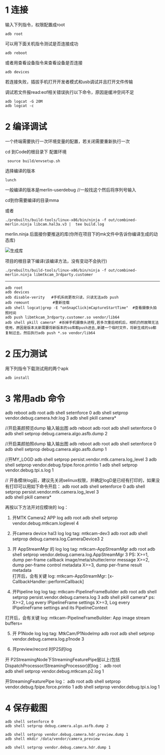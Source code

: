 # 1 连接

输入下列指令，权限配置成root

```shell
adb root
```

可以用下面关机指令测试是否连接成功

```shell
adb reboot
```
或者用查看设备指令来查看设备是否连接
```shell
adb devices
```
若连接失败，插拔手机打开开发者模式和usb调试并且打开文件传输

调试若文件报read:eof相关错误执行以下命令，原因是缓冲空间不足

```shell
adb logcat -G 20M
adb logcat -c
```

# 2 编译调试

一个终端需要执行一次环境变量的配置，若关闭需要重新执行一次

cd 到Code的根目录下
配置环境

```shell
 source build/envsetup.sh
```
选择编译的版本
```shell
lunch
```
一般编译的版本是merlin-userdebug  //一般找这个然后将序列号输入

cd到你需要编译的目录mma

或者
```shell
./prebuilts/build-tools/linux-x86/bin/ninja -f out/combined-merlin.ninja libcam.hal3a.v3 |  tee build.log 
```
merlin.ninja 后面接你要推送的库(你所在项目下的mk文件中告诉你编译生成的动态库)

![生成库](/home/xtt/README/pic/Debug/生成库.png)

项目的根目录下编译(该编译方法，没有变动不会执行)
```shell
./prebuilts/build-tools/linux-x86/bin/ninja -f out/combined-merlin.ninja libmtkcam_3rdparty.customer
```
---
```shell
adb root
adb devices
adb disable-verity   #手机系统更改只读，只读无法adb push
adb remount			　#重新挂载
adb shell logcat|grep -E "onSnapClick|mCaptureStartTime"  #查看摄像头拍照时间
adb push libmtkcam_3rdparty.customer.so vendor/lib64
adb shell pkill camera*　#杀掉手机摄像头进程,若多次重启相机后，相机仍然故障无法使用，原因是版本太新需要将新版本的so库都push进去,新建一个临时文件，将新生成的so都复制过去，然后执行adb push *.so vendor/lib64
```



# 2 压力测试

用下列指令下载测试用的两个apk
```
adb install 
```

# 3 常用adb 命令

adb  reboot
adb  root
adb shell setenforce 0
adb shell setprop vendor.debug.camera.hdr.log 3
adb shell pkill camera*

//开启美颜预览dump 输入输出图
adb  reboot
adb  root
adb shell setenforce 0
adb shell setprop debug.camera.algo.asfb.dump 2

//开启美颜拍照dump 输入输出图
adb  reboot
adb  root
adb shell setenforce 0
adb shell setprop debug.camera.algo.asfb.dump 1

//开MY_LOGD
adb shell setprop persist.vendor.mtk.camera.log_level 3
adb shell setprop vendor.debug.fpipe.force.printio 1
adb shell setprop vendor.debug.tpi.s.log 1

//
开各模块log前，建议先关闭selinux权限，并确定logD是已经有打印的，如果没有打印可以用如下命令开启：
adb root
adb shell setenforce 0
adb shell setprop persist.vendor.mtk.camera.log_level 3  
adb shell pkill camera*

再按以下方法开对应模块的 log：
1. 开MTK Camera2 APP log
adb root
adb shell setprop vendor.debug.mtkcam.loglevel 4  


2. 开camera device hal3 log
log tag: mtkcam-dev3
adb root
adb shell setprop debug.camera.log.CameraDevice3 2


3. 开 AppStreamMgr 的 log
log tag:  mtkcam-AppStreamMgr
adb root
adb shell setprop vendor.debug.camera.log.AppStreamMgr 3
PS:
X>=1, dump per-frame callback image/meta/shutter/error message
X>=2, dump per-frame control metadata
X>=3, dump per-frame result metadata     
打开后，会有关键 log:   mtkcam-AppStreamMgr: [x-CallbackHandler::performCallback]   

4. 开Pipeline log 
log tag: mtkcam-PipelineFrameBuilder
adb root
adb shell setprop persist.vendor.debug.camera.log 3
adb shell pkill camera*
ps:
X>=2, Log every IPipelineFrame settings
X>=3, Log every IPipelineFrame settings and its PipelineContext

打开后，会有关键 log:   mtkcam-PipelineFrameBuilder: App image stream buffers=

5. 开 P1Node log
log tag: MtkCam/P1NodeImp
adb root
adb shell setprop vendor.debug.camera.log.p1node 3

6. 开preview/record 时P2S的log 

开 P2StreamingNode下StreamingFeaturePipe层以上(包括DispatchProcessor/StreamingProcessor)的log：
adb root  
adb shell setprop vendor.debug.mtkcam.p2.log 1

开StreamingFeaturePipe log：
adb root
adb shell setprop vendor.debug.fpipe.force.printio 1
adb shell setprop vendor.debug.tpi.s.log 1

# 4 保存截图
```shell
adb shell setenforce 0
adb shell setprop debug.camera.algo.asfb.dump 2
```
```shell
adb shell setprop vendor.debug.camera.hdr.preview.dump 1
adb shell mkdir /data/vendor/camera_preview
```

```
adb shell setprop vendor.debug.camera.hdr.dump 1
```